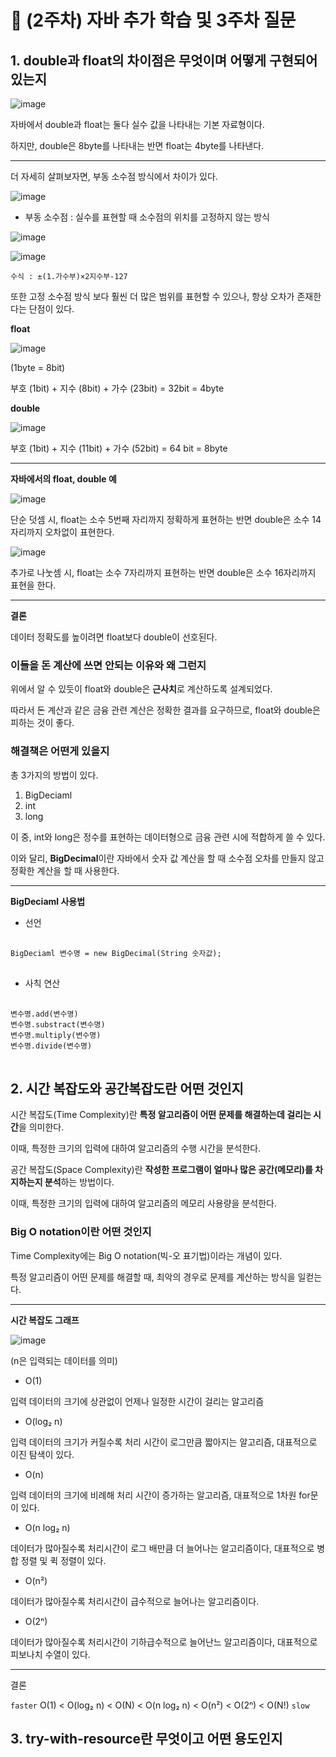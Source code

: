 # 📜 (2주차) 자바 추가 학습 및 3주차 질문

## 1. double과 float의 차이점은 무엇이며 어떻게 구현되어 있는지

![image](https://user-images.githubusercontent.com/103405457/232963689-f706209a-2501-427f-9376-14a55a2d5560.png)

자바에서 double과 float는 둘다 실수 값을 나타내는 기본 자료형이다.

하지만, double은 8byte를 나타내는 반면 float는 4byte를 나타낸다.

---

더 자세히 살펴보자면, 부동 소수점 방식에서 차이가 있다.

![image](https://user-images.githubusercontent.com/103405457/232964931-6053bd17-9e94-44e4-a08a-81ec4369076d.png)

- 부동 소수점 : 실수를 표현할 때 소수점의 위치를 고정하지 않는 방식

![image](https://user-images.githubusercontent.com/103405457/232965023-6062bf68-f2b2-41d7-91c2-2f41bd78f43d.png)

![image](https://user-images.githubusercontent.com/103405457/232965042-c00f9cfb-2bee-4af4-bdc7-df50102d6be6.png)

`
수식 : ±(1.가수부)×2지수부-127
`

또한 고정 소수점 방식 보다 훨씬 더 많은 범위를 표현할 수 있으나, 항상 오차가 존재한다는 단점이 있다.

**float**

![image](https://user-images.githubusercontent.com/103405457/232964427-8e4cddb6-48a7-461f-a1ae-fcf2020cc94d.png)

(1byte = 8bit)

부호 (1bit) + 지수 (8bit) + 가수 (23bit) = 32bit = 4byte

**double**

![image](https://user-images.githubusercontent.com/103405457/232965128-0f84033a-a8f5-4004-9fdf-43607b194c85.png)

부호 (1bit) + 지수 (11bit) + 가수 (52bit) = 64 bit = 8byte

---

**자바에서의 float, double 예**

![image](https://user-images.githubusercontent.com/103405457/232965268-d51acd6c-79a9-4632-9541-ceb9533e0fb2.png)

단순 덧셈 시, float는 소수 5번째 자리까지 정확하게 표현하는 반면 double은 소수 14자리까지 오차없이 표현한다.

![image](https://user-images.githubusercontent.com/103405457/232965420-bcfe6712-b7c1-43bf-87f4-e96bdeb475a6.png)

추가로 나눗셈 시, float는 소수 7자리까지 표현하는 반면 double은 소수 16자리까지 표현을 한다.

---

**결론**

데이터 정확도를 높이려면 float보다 double이 선호된다.

### 이들을 돈 계산에 쓰면 안되는 이유와 왜 그런지

위에서 알 수 있듯이 float와 double은 **근사치**로 계산하도록 설계되었다.

따라서 돈 계산과 같은 금융 관련 계산은 정확한 결과를 요구하므로, float와 double은 피하는 것이 좋다.

### 해결책은 어떤게 있을지

총 3가지의 방법이 있다.

1. BigDeciaml
2. int
3. long

이 중, int와 long은 정수를 표현하는 데이터형으로 금융 관련 시에 적합하게 쓸 수 있다.

이와 달리, **BigDecimal**이란 자바에서 숫자 값 계산을 할 때 소수점 오차를 만들지 않고 정확한 계산을 할 때 사용한다.

---

**BigDeciaml 사용법**

- 선언

<pre> <code>
BigDeciaml 변수명 = new BigDecimal(String 숫자값);
</code> </pre>

- 사칙 연산

<pre> <code>
변수명.add(변수명)
변수명.substract(변수명)
변수명.multiply(변수명)
변수명.divide(변수명)
</code> </pre>

## 2. 시간 복잡도와 공간복잡도란 어떤 것인지

시간 복잡도(Time Complexity)란 **특정 알고리즘이 어떤 문제를 해결하는데 걸리는 시간**을 의미한다.

이때, 특정한 크기의 입력에 대하여 알고리즘의 수행 시간을 분석한다.

공간 복잡도(Space Complexity)란 **작성한 프로그램이 얼마나 많은 공간(메모리)를 차지하는지 분석**하는 방법이다.

이때, 특정한 크기의 입력에 대하여 알고리즘의 메모리 사용량을 분석한다.

### Big O notation이란 어떤 것인지

Time Complexity에는 Big O notation(빅-오 표기법)이라는 개념이 있다.

특정 알고리즘이 어떤 문제를 해결할 때, 최악의 경우로 문제를 계산하는 방식을 일컫는다.

---

**시간 복잡도 그래프**

![image](https://user-images.githubusercontent.com/103405457/232967273-b0928448-4055-4fcb-b905-1b3b2ca31bb0.png)

(n은 입력되는 데이터를 의미)

- O(1)

입력 데이터의 크기에 상관없이 언제나 일정한 시간이 걸리는 알고리즘

- O(log₂ n)

입력 데이터의 크기가 커질수록 처리 시간이 로그만큼 짧아지는 알고리즘, 대표적으로 이진 탐색이 있다.

- O(n)

입력 데이터의 크기에 비례해 처리 시간이 증가하는 알고리즘, 대표적으로 1차원 for문이 있다.

- O(n log₂ n)

데이터가 많아질수록 처리시간이 로그 배만큼 더 늘어나는 알고리즘이다, 대표적으로 병합 정렬 및 퀵 정렬이 있다.

- O(n²)

데이터가 많아질수록 처리시간이 급수적으로 늘어나는 알고리즘이다.

- O(2ⁿ)

데이터가 많아질수록 처리시간이 기하급수적으로 늘어난느 알고리즘이다, 대표적으로 피보나치 수열이 있다.

---

결론

`faster` O(1) < O(log₂ n) < O(N) < O(n log₂ n) < O(n²) < O(2ⁿ) < O(N!) `slow`

## 3. try-with-resource란 무엇이고 어떤 용도인지
